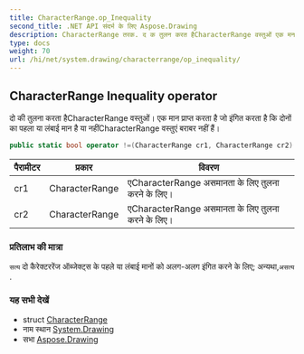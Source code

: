 ```yaml
---
title: CharacterRange.op_Inequality
second_title: .NET API संदर्भ के लिए Aspose.Drawing
description: CharacterRange तरक. द क तुलन करत हैCharacterRange वस्तुओं एक मन प्रप्त करत है ज इंगत करत है क दनं क पहल य लंबई मन है य नहंCharacterRange वस्तुएं बरबर नहं हैं
type: docs
weight: 70
url: /hi/net/system.drawing/characterrange/op_inequality/
---
```

## CharacterRange Inequality operator

दो की तुलना करता हैCharacterRange वस्तुओं। एक मान प्राप्त करता है जो इंगित करता है कि दोनों का पहला या लंबाई मान है या नहींCharacterRange वस्तुएं बराबर नहीं हैं।

```csharp
public static bool operator !=(CharacterRange cr1, CharacterRange cr2)
```

| पैरामीटर | प्रकार | विवरण |
| --- | --- | --- |
| cr1 | CharacterRange | एCharacterRange असमानता के लिए तुलना करने के लिए। |
| cr2 | CharacterRange | एCharacterRange असमानता के लिए तुलना करने के लिए। |

### प्रतिलाभ की मात्रा

`सत्य` दो कैरेक्टररेंज ऑब्जेक्ट्स के पहले या लंबाई मानों को अलग-अलग इंगित करने के लिए; अन्यथा,`असत्य` .

### यह सभी देखें

* struct [CharacterRange](../)
* नाम स्थान [System.Drawing](../../characterrange/)
* सभा [Aspose.Drawing](../../../)


